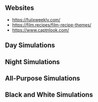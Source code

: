 ## Websites

- https://fujixweekly.com/
- https://film.recipes/film-recipe-themes/
- https://www.captnlook.com/

## Day Simulations

## Night Simulations

## All-Purpose Simulations

## Black and White Simulations